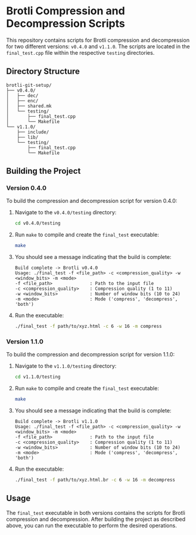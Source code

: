 # Brotli Compression and Decompression Scripts

This repository contains scripts for Brotli compression and decompression for two different versions: `v0.4.0` and `v1.1.0`. The scripts are located in the `final_test.cpp` file within the respective `testing` directories.

## Directory Structure

```
brotli-git-setup/
├── v0.4.0/
│   ├── dec/
│   ├── enc/
│   ├── shared.mk
│   └── testing/
│       ├── final_test.cpp
│       └── Makefile
└── v1.1.0/
    ├── include/
    ├── lib/
    └── testing/
        ├── final_test.cpp
        └── Makefile
```

## Building the Project

### Version 0.4.0

To build the compression and decompression script for version 0.4.0:

1. Navigate to the `v0.4.0/testing` directory:
   ```sh
   cd v0.4.0/testing
   ```

2. Run `make` to compile and create the `final_test` executable:
   ```sh
   make
   ```

3. You should see a message indicating that the build is complete:
   ```
   Build complete -> Brotli v0.4.0
   Usage: ./final_test -f <file_path> -c <compression_quality> -w <window_bits> -m <mode>
   -f <file_path>              : Path to the input file
   -c <compression_quality>    : Compression quality (1 to 11)
   -w <window_bits>            : Number of window bits (10 to 24)
   -m <mode>                   : Mode ('compress', 'decompress', 'both')
   ```

4. Run the executable:
   ```sh
   ./final_test -f path/to/xyz.html -c 6 -w 16 -m compress
   ```

### Version 1.1.0

To build the compression and decompression script for version 1.1.0:

1. Navigate to the `v1.1.0/testing` directory:
   ```sh
   cd v1.1.0/testing
   ```

2. Run `make` to compile and create the `final_test` executable:
   ```sh
   make
   ```

3. You should see a message indicating that the build is complete:
   ```
   Build complete -> Brotli v1.1.0
   Usage: ./final_test -f <file_path> -c <compression_quality> -w <window_bits> -m <mode>
   -f <file_path>              : Path to the input file
   -c <compression_quality>    : Compression quality (1 to 11)
   -w <window_bits>            : Number of window bits (10 to 24)
   -m <mode>                   : Mode ('compress', 'decompress', 'both')
   ```

4. Run the executable:
   ```sh
   ./final_test -f path/to/xyz.html.br -c 6 -w 16 -m decompress
   ```

## Usage

The `final_test` executable in both versions contains the scripts for Brotli compression and decompression. After building the project as described above, you can run the executable to perform the desired operations.
